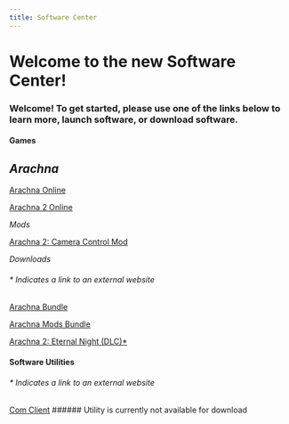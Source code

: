```yaml
---
title: Software Center
---
```


# Welcome to the new Software Center!

### Welcome! To get started, please use one of the links below to learn more, launch software, or download software.

#### Games

## *Arachna*

[Arachna Online](https://247086.github.io/software/playable/Arachna.html)

[Arachna 2 Online](https://247086.github.io/software/playable/Arachna2.html)


*Mods*

[Arachna 2: Camera Control Mod](https://247086.github.io/software/playable/A2%20Cam%20Control%20Mod.html)


*Downloads*
###### * Indicates a link to an external website

[Arachna Bundle](https://247086.github.io/software/downloads/Arachna%20Bundle%20Download.zip)

[Arachna Mods Bundle](https://247086.github.io/software/downloads/Arachna%20Mod%20Download.zip)

[Arachna 2: Eternal Night (DLC)*](https://www.dropbox.com/s/zpfmpy8nmu4qu71/Arachna%202%20%2B%20DLC%201.0.8.html?dl=0)



#### Software Utilities
###### * Indicates a link to an external website

[Com Client]() ###### Utility is currently not available for download
